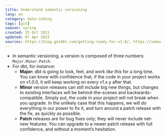 ```yaml
---
title: Understand semantic versioning
lang: en 
category: data-coding
tags: [git]
season: spring
created: 25 Oct 2021
updated: 07 Apr 2023
sources: https://blog.getdbt.com/getting-ready-for-v1-0/, https://semver.org/
---
```


- In semantic versioning, a version is composed of three numbers: `Major.Minor.Patch`.
- For dbt, for instance:
	- **Major:** dbt is going to look, feel, and work _like this_ for a long time. You can know with confidence that, if the code in your project works on v1.0.0, it will keep working on every v1.x.y after that.
	- **Minor** version releases can still include big new things, but changes to existing interfaces will be behind-the-scenes and backwards-compatible. Simply put, the code in your project will not break when you upgrade. In the unlikely case that this happens, we will do everything in our power to fix it, and turn around a patch release with the fix, as quickly as possible.
	- **Patch** releases are for bug fixes only; they will never include net-new features. You can upgrade to a newer patch release with full confidence, and without a moment’s hesitation.